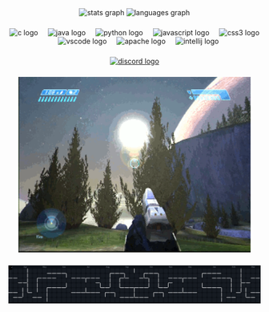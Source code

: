 <div align="center">
  <img src="https://github-readme-stats.vercel.app/api?username=Michu117&hide_title=false&hide_rank=false&show_icons=true&include_all_commits=true&count_private=true&disable_animations=false&theme=aura&locale=en&hide_border=true&order=1" height="150" alt="stats graph"  />
  <img src="https://github-readme-stats.vercel.app/api/top-langs?username=Michu117&locale=en&hide_title=false&layout=compact&card_width=320&langs_count=10&theme=aura&hide_border=true&order=2" height="150" alt="languages graph"  />
</div>

###

<div align="center">
  <img src="https://cdn.jsdelivr.net/gh/devicons/devicon/icons/c/c-original.svg" height="60" alt="c logo"  />
  <img width="12" />
  <img src="https://cdn.jsdelivr.net/gh/devicons/devicon/icons/java/java-original.svg" height="60" alt="java logo"  />
  <img width="12" />
  <img src="https://skillicons.dev/icons?i=py" height="60" alt="python logo"  />
  <img width="12" />
  <img src="https://cdn.jsdelivr.net/gh/devicons/devicon/icons/javascript/javascript-original.svg" height="60" alt="javascript logo"  />
  <img width="12" />
  <img src="https://cdn.jsdelivr.net/gh/devicons/devicon/icons/css3/css3-original.svg" height="60" alt="css3 logo"  />
  <img width="12" />
  <img src="https://cdn.jsdelivr.net/gh/devicons/devicon/icons/vscode/vscode-original.svg" height="60" alt="vscode logo"  />
  <img width="12" />
  <img src="https://cdn.jsdelivr.net/gh/devicons/devicon/icons/apache/apache-original.svg" height="60" alt="apache logo"  />
  <img width="12" />
  <img src="https://cdn.jsdelivr.net/gh/devicons/devicon/icons/intellij/intellij-original.svg" height="60" alt="intellij logo"  />
</div>

###

<div align="center">
  <a href="https://discordapp.com/users/617731289939705869" target="_blank">
    <img src="https://img.shields.io/static/v1?message=Discord&logo=discord&label=&color=7289DA&logoColor=white&labelColor=&style=for-the-badge" height="25" alt="discord logo"  />
  </a>
</div>

###

<div align="center">
  <img height="350" src="https://github.com/Michu117/Michu117/blob/main/resources/gifs/haloce%20sun.gif"  />
</div>

###

<picture>
  <source media="(prefers-color-scheme: dark)" srcset="https://github.com/Michu117/Michu117/blob/main/resources/svg/pacman.svg">
  <source media="(prefers-color-scheme: light)" srcset="https://github.com/Michu117/Michu117/blob/main/resources/svg/pacman.svg">
  <img alt="pacman contribution graph" src="https://github.com/Michu117/Michu117/blob/main/resources/svg/pacman.svg">
</picture>

###

